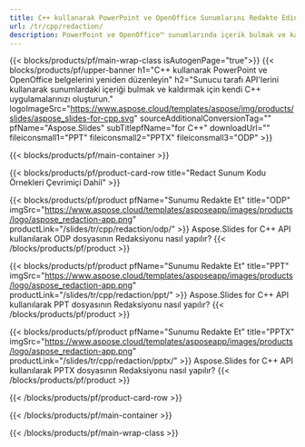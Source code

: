 ```yaml
---
title: C++ kullanarak PowerPoint ve OpenOffice Sunumlarını Redakte Edin
url: /tr/cpp/redaction/
description: PowerPoint ve OpenOffice™ sunumlarında içerik bulmak ve kaldırmak için C++ kaynak kodu
---
```


{{< blocks/products/pf/main-wrap-class isAutogenPage="true">}}
{{< blocks/products/pf/upper-banner h1="C++ kullanarak PowerPoint ve OpenOffice belgelerini yeniden düzenleyin" h2="Sunucu tarafı API'lerini kullanarak sunumlardaki içeriği bulmak ve kaldırmak için kendi C++ uygulamalarınızı oluşturun." logoImageSrc="https://www.aspose.cloud/templates/aspose/img/products/slides/aspose_slides-for-cpp.svg" sourceAdditionalConversionTag="" pfName="Aspose.Slides" subTitlepfName="for C++" downloadUrl="" fileiconsmall1="PPT" fileiconsmall2="PPTX" fileiconsmall3="ODP" >}}

{{< blocks/products/pf/main-container >}}

{{< blocks/products/pf/product-card-row title="Redact Sunum Kodu Örnekleri Çevrimiçi Dahil" >}}

{{< blocks/products/pf/product pfName="Sunumu Redakte Et" title="ODP" imgSrc="https://www.aspose.cloud/templates/asposeapp/images/products/logo/aspose_redaction-app.png" productLink="/slides/tr/cpp/redaction/odp/" >}}
Aspose.Slides for C++ API kullanılarak ODP dosyasının Redaksiyonu nasıl yapılır?
{{< /blocks/products/pf/product >}}

{{< blocks/products/pf/product pfName="Sunumu Redakte Et" title="PPT" imgSrc="https://www.aspose.cloud/templates/asposeapp/images/products/logo/aspose_redaction-app.png" productLink="/slides/tr/cpp/redaction/ppt/" >}}
Aspose.Slides for C++ API kullanılarak PPT dosyasının Redaksiyonu nasıl yapılır?
{{< /blocks/products/pf/product >}}

{{< blocks/products/pf/product pfName="Sunumu Redakte Et" title="PPTX" imgSrc="https://www.aspose.cloud/templates/asposeapp/images/products/logo/aspose_redaction-app.png" productLink="/slides/tr/cpp/redaction/pptx/" >}}
Aspose.Slides for C++ API kullanılarak PPTX dosyasının Redaksiyonu nasıl yapılır?
{{< /blocks/products/pf/product >}}



{{< /blocks/products/pf/product-card-row >}}

{{< /blocks/products/pf/main-container >}}
    
{{< /blocks/products/pf/main-wrap-class >}}